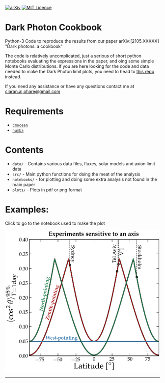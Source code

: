 [![arXiv](https://img.shields.io/badge/arXiv-2006.10415-B31B1B.svg)](https://arxiv.org/abs/2006.10415)
[![MIT Licence](https://badges.frapsoft.com/os/mit/mit.svg?v=103)](https://opensource.org/licenses/mit-license.php)


# Dark Photon Cookbook
Python-3 Code to reproduce the results from our paper arXiv:[2105.XXXXX] "Dark photons: a cookbook"

The code is relatively uncomplicated, just a serious of short python notebooks evaluating the expressions in the paper, and oing some simple Monte Carlo distributions. 
If you are here looking for the code and data needed to make the Dark Photon limit plots, you need to head to [this repo](https://github.com/cajohare/AxionLimits) instead.

If you need any assistance or have any questions contact me at ciaran.aj.ohare@gmail.com

# Requirements
* [`cmocean`](https://matplotlib.org/cmocean/)
* [`numba`](http://numba.pydata.org/)

# Contents
* `data/` - Contains various data files, fluxes, solar models and axion limit data
* `src/` - Main python functions for doing the meat of the analysis
* `notebooks/` - for plotting and doing some extra analysis not found in the main paper
* `plots/` - Plots in pdf or png format

# Examples:
Click to go to the notebook used to make the plot

[<img src="plots/plots_png/LocationDependence.png" width="1000">](https://github.com/cajohare/DarkPhotonCookbook/blob/master/Plot_Bfield.ipynb)

---
